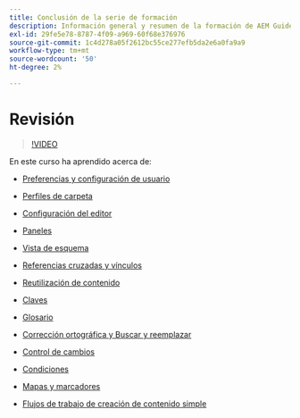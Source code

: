 ```yaml
---
title: Conclusión de la serie de formación
description: Información general y resumen de la formación de AEM Guides
exl-id: 29fe5e78-8787-4f09-a969-60f68e376976
source-git-commit: 1c4d278a05f2612bc55ce277efb5da2e6a0fa9a9
workflow-type: tm+mt
source-wordcount: '50'
ht-degree: 2%

---
```


# Revisión

>[!VIDEO](https://video.tv.adobe.com/v/342771?quality=12&learn=on)

En este curso ha aprendido acerca de:

- [Preferencias y configuración de usuario](./user-settings-preferences-toolbars.md)

- [Perfiles de carpeta](folder-profiles.md)

- [Configuración del editor](editor-configuration.md)

- [Paneles](panels.md)

- [Vista de esquema](outline-view.md)

- [Referencias cruzadas y vínculos](cross-references-and-links.md)

- [Reutilización de contenido](content-reuse.md)

- [Claves](keys.md)

- [Glosario](glossary.md)

- [Corrección ortográfica y Buscar y reemplazar](spell-check.md)

- [Control de cambios](track-changes.md)

- [Condiciones](conditions.md)

- [Mapas y marcadores](maps-and-bookmaps.md)

- [Flujos de trabajo de creación de contenido simple](simple-content-creation-workflows.md)
